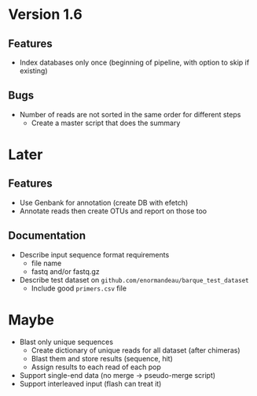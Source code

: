 # Version 1.6
## Features
- Index databases only once (beginning of pipeline, with option to skip if existing)

## Bugs
- Number of reads are not sorted in the same order for different steps
  - Create a master script that does the summary

# Later
## Features
- Use Genbank for annotation (create DB with efetch)
- Annotate reads then create OTUs and report on those too

## Documentation
- Describe input sequence format requirements
  - file name
  - fastq and/or fastq.gz
- Describe test dataset on `github.com/enormandeau/barque_test_dataset`
  - Include good `primers.csv` file

# Maybe
- Blast only unique sequences
  - Create dictionary of unique reads for all dataset (after chimeras)
  - Blast them and store results (sequence, hit)
  - Assign results to each read of each pop
- Support single-end data (no merge -> pseudo-merge script)
- Support interleaved input (flash can treat it)
